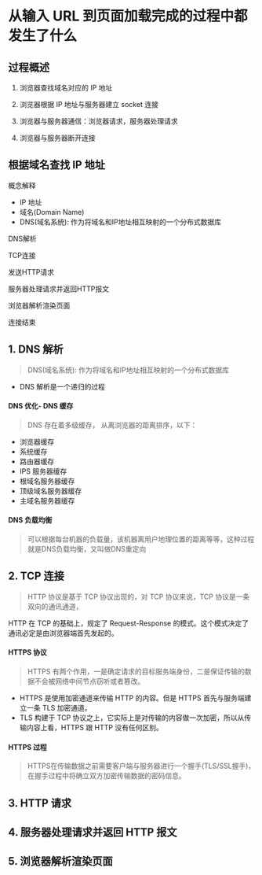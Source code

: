 # 从输入 URL 到页面加载完成的过程中都发生了什么

## 过程概述
 1. 浏览器查找域名对应的 IP 地址
 
 2. 浏览器根据 IP 地址与服务器建立 socket 连接
 
 3. 浏览器与服务器通信：浏览器请求，服务器处理请求
 
 4. 浏览器与服务器断开连接
 
 
 ## 根据域名查找 IP 地址
 
 概念解释
 - IP 地址
 - 域名(Domain Name)
 - DNS(域名系统): 作为将域名和IP地址相互映射的一个分布式数据库
 
 
 DNS解析
 
 TCP连接
 
 发送HTTP请求
 
 服务器处理请求并返回HTTP报文
 
 浏览器解析渲染页面
 
 连接结束
 
 ## 1. DNS 解析
 > DNS(域名系统): 作为将域名和IP地址相互映射的一个分布式数据库
 - DNS 解析是一个递归的过程
 
 #### DNS 优化- DNS 缓存
 >  DNS 存在着多级缓存， 从离浏览器的距离排序，以下：
  - 浏览器缓存
  - 系统缓存
  - 路由器缓存
  - IPS 服务器缓存
  - 根域名服务器缓存
  - 顶级域名服务器缓存
  - 主域名服务器缓存
  
 #### DNS 负载均衡
 > 可以根据每台机器的负载量，该机器离用户地理位置的距离等等，这种过程就是DNS负载均衡，又叫做DNS重定向
 
 
 ## 2. TCP 连接
 > HTTP 协议是基于 TCP 协议出现的，对 TCP 协议来说，TCP 协议是一条双向的通讯通道，
  
   HTTP 在 TCP 的基础上，规定了 Request-Response 的模式。这个模式决定了通讯必定是由浏览器端首先发起的。
   
#### HTTPS 协议
> HTTPS 有两个作用，一是确定请求的目标服务端身份，二是保证传输的数据不会被网络中间节点窃听或者篡改。

- HTTPS 是使用加密通道来传输 HTTP 的内容。但是 HTTPS 首先与服务端建立一条 TLS 加密通道。
- TLS 构建于 TCP 协议之上，它实际上是对传输的内容做一次加密，所以从传输内容上看，HTTPS 跟 HTTP 没有任何区别。

#### HTTPS 过程
> HTTPS在传输数据之前需要客户端与服务器进行一个握手(TLS/SSL握手)，在握手过程中将确立双方加密传输数据的密码信息。

## 3. HTTP 请求
## 4. 服务器处理请求并返回 HTTP 报文
## 5. 浏览器解析渲染页面